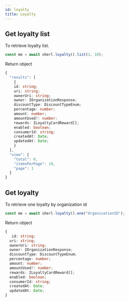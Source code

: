 ```yaml
---
id: loyalty
title: Loyalty
---
```


## Get loyalty list

To retrieve loyalty list.

```ts
const me = await sherl.loyalty().list(1, 10);
```

Return object

```ts
{
  "results": [
    {
    id: string;
    uri: string;
    ownerUri: string;
    owner: IOrganizationResponse;
    discountType: DiscountTypeEnum;
    percentage: number;
    amount: number;
    amountUsed?: number;
    rewards: ILoyaltyCardReward[];
    enabled: boolean;
    consumerId: string;
    createdAt: Date;
    updatedAt: Date;
    }
  ],
  "view": {
    "total": 0,
    "itemsPerPage": 10,
    "page": 1
  }
}
```

## Get loyalty 

To retrieve one loyalty by organization id

```ts
const me = await sherl.loyalty().one("OrganizationID");
```

Return object

```ts
{
   id: string;
  uri: string;
  ownerUri: string;
  owner: IOrganizationResponse;
  discountType: DiscountTypeEnum;
  percentage: number;
  amount: number;
  amountUsed?: number;
  rewards: ILoyaltyCardReward[];
  enabled: boolean;
  consumerId: string;
  createdAt: Date;
  updatedAt: Date;
}
```
